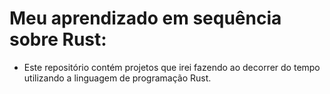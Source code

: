 # Meu aprendizado em sequência sobre Rust:

- Este repositório contém projetos que irei fazendo ao decorrer do tempo utilizando a linguagem de programação Rust.

